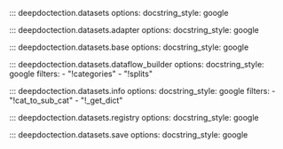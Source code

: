 
::: deepdoctection.datasets
    options:
        docstring_style: google


::: deepdoctection.datasets.adapter
    options:
        docstring_style: google

::: deepdoctection.datasets.base
    options:
        docstring_style: google

::: deepdoctection.datasets.dataflow_builder
    options:
        docstring_style: google
        filters:
            - "!categories"
            - "!splits"

::: deepdoctection.datasets.info
    options:
        docstring_style: google
        filters:
            - "!cat_to_sub_cat"
            - "!_get_dict"

::: deepdoctection.datasets.registry
    options:
        docstring_style: google

::: deepdoctection.datasets.save
    options:
        docstring_style: google
